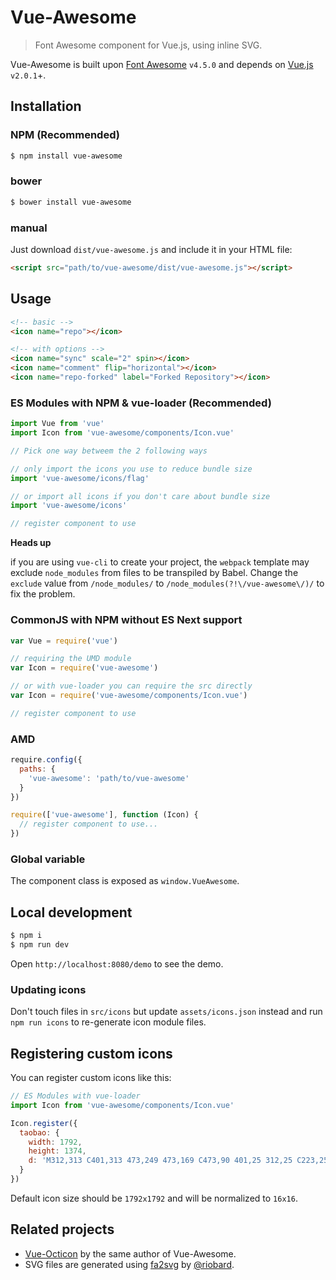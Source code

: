 # Vue-Awesome

> Font Awesome component for Vue.js, using inline SVG.

Vue-Awesome is built upon [Font Awesome](https://github.com/FortAwesome/Font-Awesome) `v4.5.0` and depends on [Vue.js](https://vuejs.org/) `v2.0.1`+.

## Installation

### NPM (Recommended)

```bash
$ npm install vue-awesome
```

### bower

```bash
$ bower install vue-awesome
```

### manual

Just download `dist/vue-awesome.js` and include it in your HTML file:

```html
<script src="path/to/vue-awesome/dist/vue-awesome.js"></script>
```

## Usage

```html
<!-- basic -->
<icon name="repo"></icon>

<!-- with options -->
<icon name="sync" scale="2" spin></icon>
<icon name="comment" flip="horizontal"></icon>
<icon name="repo-forked" label="Forked Repository"></icon>
```

### ES Modules with NPM & vue-loader (Recommended)

```js
import Vue from 'vue'
import Icon from 'vue-awesome/components/Icon.vue'

// Pick one way betweem the 2 following ways

// only import the icons you use to reduce bundle size
import 'vue-awesome/icons/flag'

// or import all icons if you don't care about bundle size
import 'vue-awesome/icons'

// register component to use
```

**Heads up**

if you are using `vue-cli` to create your project, the `webpack` template may exclude `node_modules` from files to be transpiled by Babel. Change the `exclude` value from `/node_modules/` to `/node_modules(?!\/vue-awesome\/)/` to fix the problem.

### CommonJS with NPM without ES Next support

```js
var Vue = require('vue')

// requiring the UMD module
var Icon = require('vue-awesome')

// or with vue-loader you can require the src directly
var Icon = require('vue-awesome/components/Icon.vue')

// register component to use
```

### AMD

```js
require.config({
  paths: {
    'vue-awesome': 'path/to/vue-awesome'
  }
})

require(['vue-awesome'], function (Icon) {
  // register component to use...
})
```

### Global variable

The component class is exposed as `window.VueAwesome`.

## Local development

```bash
$ npm i
$ npm run dev
```

Open `http://localhost:8080/demo` to see the demo.

### Updating icons

Don't touch files in `src/icons` but update `assets/icons.json` instead and run `npm run icons` to re-generate icon module files.

## Registering custom icons

You can register custom icons like this:

```js
// ES Modules with vue-loader
import Icon from 'vue-awesome/components/Icon.vue'

Icon.register({
  taobao: {
    width: 1792,
    height: 1374,
    d: 'M312,313 C401,313 473,249 473,169 C473,90 401,25 312,25 C223,25 151,90 151,169 C151,249 223,313 312,313 L312,313 Z M178,372 L77,527 L264,644 C264,644 389,707 330,827 C274,940 2,1188 2,1188 L246,1340 C414,974 404,1023 446,891 C489,757 499,654 425,580 C330,485 319,476 178,372 L178,372 Z M1760,331 C1760,331 1708,-81 806,174 C844,107 863,63 863,63 L638,0 C638,0 547,296 385,435 C385,435 542,525 540,522 C585,478 625,432 660,388 C696,372 731,357 765,343 C723,419 656,531 588,602 L683,685 C683,685 748,622 819,547 L899,547 L899,686 L585,686 L585,796 L899,796 L899,1062 C895,1061 891,1061 887,1061 C853,1059 798,1054 778,1020 C752,980 771,905 772,859 L555,859 L547,863 C547,863 468,1219 777,1211 C1065,1219 1231,1131 1310,1070 L1342,1188 L1520,1114 L1399,819 L1255,863 L1282,965 C1245,992 1202,1013 1156,1028 L1156,796 L1462,796 L1462,686 L1156,686 L1156,547 L1464,547 L1464,437 L917,437 C956,389 987,345 996,317 L900,291 C1309,145 1537,170 1535,410 L1535,1042 C1535,1042 1559,1259 1310,1244 L1176,1215 L1144,1343 C1144,1343 1725,1508 1772,1062 C1820,615 1760,331 1760,331 L1760,331 Z'
  }
})
```

Default icon size should be `1792x1792` and will be normalized to `16x16`.

## Related projects

* [Vue-Octicon](https://github.com/Justineo/vue-octicon) by the same author of Vue-Awesome.
* SVG files are generated using [fa2svg](https://github.com/riobard/font-awesome-svg) by [@riobard](https://github.com/riobard).
